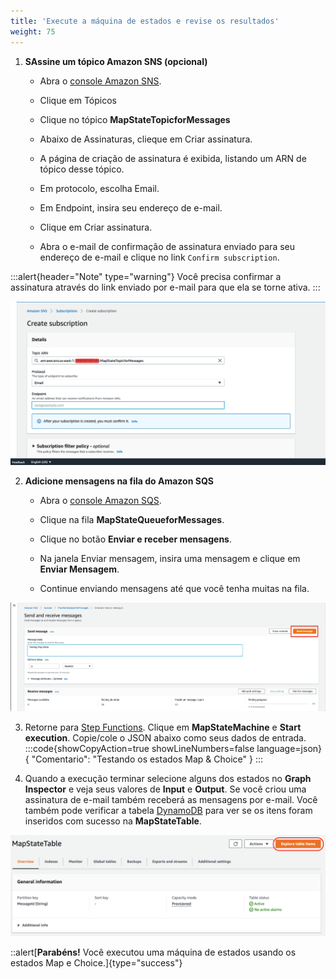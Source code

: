 ```yaml
---
title: 'Execute a máquina de estados e revise os resultados'
weight: 75
---
```


1. **SAssine um tópico Amazon SNS (opcional)**

   - Abra o [console Amazon SNS](https://console.aws.amazon.com/sns/home).

   - Clique em Tópicos 
   
   - Clique no tópico **MapStateTopicforMessages**

   - Abaixo de Assinaturas, clieque em Criar assinatura.

   - A página de criação de assinatura é exibida, listando um ARN de tópico desse tópico.

   - Em protocolo, escolha Email.

   - Em Endpoint, insira seu endereço de e-mail.

   - Clique em Criar assinatura.

   - Abra o e-mail de confirmação de assinatura enviado para seu endereço de e-mail e clique no link `Confirm subscription`.

:::alert{header="Note" type="warning"}
Você precisa confirmar a assinatura através do link enviado por e-mail para que ela se torne ativa.
:::

![SNS](/static/img/module-5/sns-subscription.png)

2. **Adicione mensagens na fila do Amazon SQS**

   - Abra o [console Amazon SQS](https://console.aws.amazon.com/sqs/home).

   - Clique na fila **MapStateQueueforMessages**.

   - Clique no botão **Enviar e receber mensagens**.

   - Na janela Enviar mensagem, insira uma mensagem e clique em **Enviar Mensagem**.

   - Continue enviando mensagens até que você tenha muitas na fila.

![SQS](/static/img/module-5/sqs-send-message.png)

3. Retorne para [Step Functions](https://console.aws.amazon.com/states/home). Clique em **MapStateMachine** e **Start execution**. Copie/cole o JSON abaixo como seus dados de entrada.
   :::code{showCopyAction=true showLineNumbers=false language=json}
   { "Comentario": "Testando os estados Map & Choice" }
   :::

4. Quando a execução terminar selecione alguns dos estados no **Graph Inspector** e veja seus valores de **Input** e **Output**. Se você criou uma assinatura de e-mail também receberá as mensagens por e-mail. Você também pode verificar a tabela [DynamoDB](https://console.aws.amazon.com/dynamodbv2/home) para ver se os itens foram inseridos com sucesso na **MapStateTable**.

![DDB](/static/img/module-5/ddb-map-state.png)

::alert[**Parabéns!** Você executou uma máquina de estados usando os estados Map e Choice.]{type="success"}
